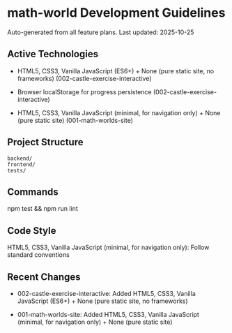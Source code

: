 # math-world Development Guidelines

Auto-generated from all feature plans. Last updated: 2025-10-25

## Active Technologies
- HTML5, CSS3, Vanilla JavaScript (ES6+) + None (pure static site, no frameworks) (002-castle-exercise-interactive)
- Browser localStorage for progress persistence (002-castle-exercise-interactive)

- HTML5, CSS3, Vanilla JavaScript (minimal, for navigation only) + None (pure static site) (001-math-worlds-site)

## Project Structure

```text
backend/
frontend/
tests/
```

## Commands

npm test && npm run lint

## Code Style

HTML5, CSS3, Vanilla JavaScript (minimal, for navigation only): Follow standard conventions

## Recent Changes
- 002-castle-exercise-interactive: Added HTML5, CSS3, Vanilla JavaScript (ES6+) + None (pure static site, no frameworks)

- 001-math-worlds-site: Added HTML5, CSS3, Vanilla JavaScript (minimal, for navigation only) + None (pure static site)

<!-- MANUAL ADDITIONS START -->
<!-- MANUAL ADDITIONS END -->
